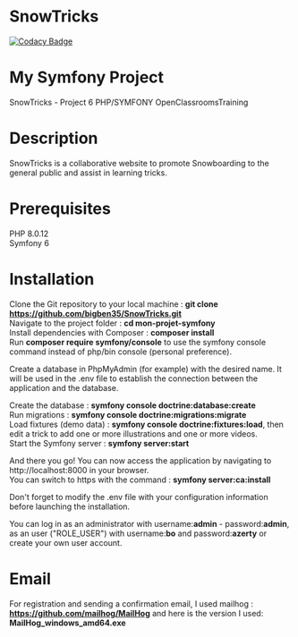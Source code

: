 # SnowTricks

[![Codacy Badge](https://app.codacy.com/project/badge/Grade/0f656d90e0354bca9fc9f1163b0eb103)](https://app.codacy.com/gh/bigben35/SnowTricks/dashboard?utm_source=gh&utm_medium=referral&utm_content=&utm_campaign=Badge_grade)

# My Symfony Project 
SnowTricks - Project 6 PHP/SYMFONY OpenClassroomsTraining

# Description
SnowTricks is a collaborative website to promote Snowboarding to the general public and assist in learning tricks.

# Prerequisites
PHP 8.0.12  
Symfony 6

# Installation
Clone the Git repository to your local machine : **git clone https://github.com/bigben35/SnowTricks.git**   
Navigate to the project folder : **cd mon-projet-symfony**   
Install dependencies with Composer : **composer install**    
Run **composer require symfony/console** to use the symfony console command instead of php/bin console (personal preference). 

Create a database in PhpMyAdmin (for example) with the desired name. It will be used in the .env file to establish the connection between the application and the database.   

Create the database : **symfony console doctrine:database:create**      
Run migrations : **symfony console doctrine:migrations:migrate**     
Load fixtures (demo data) : **symfony console doctrine:fixtures:load**, then edit a trick to add one or more illustrations and one or more videos.   
Start the Symfony server : **symfony server:start**    

And there you go! You can now access the application by navigating to http://localhost:8000 in your browser.  
You can switch to https with the command : **symfony server:ca:install**

Don't forget to modify the .env file with your configuration information before launching the installation.

You can log in as an administrator with username:**admin** -  password:**admin**, as an user ("ROLE_USER") with username:**bo** and password:**azerty** or create your own user account. 

# Email
For registration and sending a confirmation email, I used mailhog : **https://github.com/mailhog/MailHog** and here is the version I used: **MailHog_windows_amd64.exe**  
 


